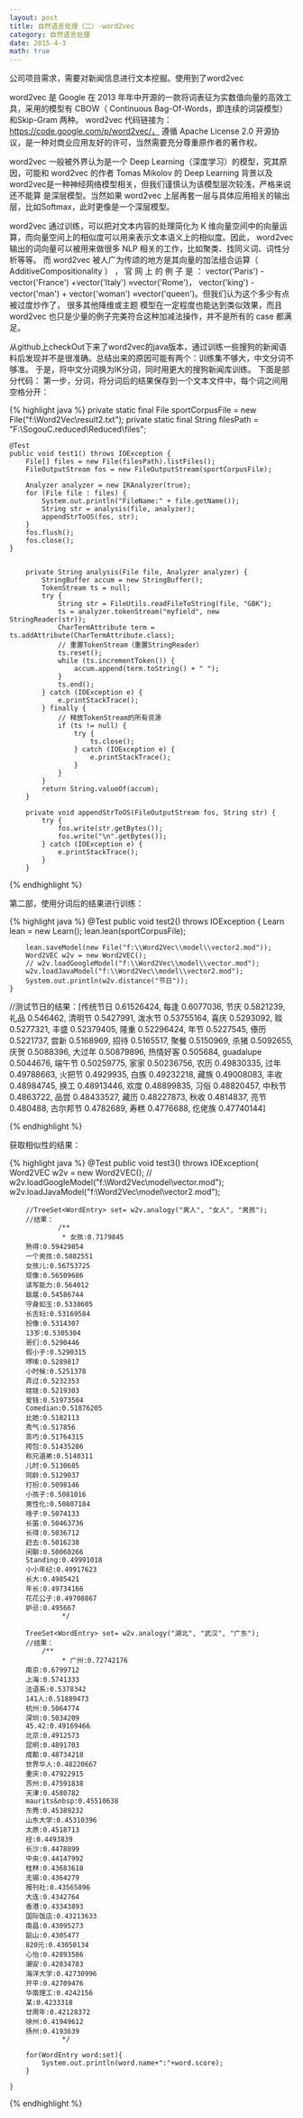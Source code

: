 ```yaml
---
layout: post
title: 自然语言处理（二）-word2vec
category: 自然语言处理
date: 2015-4-3
math: true
---
```


<!-- more -->
公司项目需求，需要对新闻信息进行文本挖掘。使用到了word2vec

word2vec 是 Google 在 2013 年年中开源的一款将词表征为实数值向量的高效工具，采用的模型有 CBOW（ Continuous Bag-Of-Words，即连续的词袋模型） 和Skip-Gram 两种。 word2vec 代码链接为： https://code.google.com/p/word2vec/，
遵循 Apache License 2.0 开源协议，是一种对商业应用友好的许可，当然需要充分尊重原作者的著作权。

word2vec 一般被外界认为是一个 Deep Learning（深度学习）的模型，究其原因，可能和 word2vec 的作者 Tomas Mikolov 的 Deep Learning 背景以及 word2vec是一种神经网络模型相关，但我们谨慎认为该模型层次较浅，严格来说还不能算
是深层模型。当然如果 word2vec 上层再套一层与具体应用相关的输出层，比如Softmax，此时更像是一个深层模型。

word2vec 通过训练，可以把对文本内容的处理简化为 K 维向量空间中的向量运算，而向量空间上的相似度可以用来表示文本语义上的相似度。因此， word2vec输出的词向量可以被用来做很多 NLP 相关的工作，比如聚类、找同义词、词性分
析等等。 而 word2vec 被人广为传颂的地方是其向量的加法组合运算（ AdditiveCompositionality ） ， 官 网 上 的 例 子 是 ： vector('Paris') - vector('France') +vector('Italy') ≈vector('Rome')， vector('king') - vector('man') + vector('woman') ≈vector('queen')。但我们认为这个多少有点被过度炒作了， 很多其他降维或主题
模型在一定程度也能达到类似效果，而且 word2vec 也只是少量的例子完美符合这种加减法操作，并不是所有的 case 都满足。

从github上checkOut下来了word2vec的java版本，通过训练一些搜狗的新闻语料后发现并不是很准确。总结出来的原因可能有两个：训练集不够大，中文分词不够准。
于是，将中文分词换为IK分词，同时用更大的搜狗新闻库训练。
下面是部分代码：
第一步，分词，将分词后的结果保存到一个文本文件中，每个词之间用空格分开：

{% highlight java %}
	private static final File sportCorpusFile = new File("f:\\Word2Vec\\result2.txt");
	private static final String filesPath = "F:\\SogouC.reduced\\Reduced\\files";

	@Test
	public void test1() throws IOException {
		File[] files = new File(filesPath).listFiles();
		FileOutputStream fos = new FileOutputStream(sportCorpusFile);

		Analyzer analyzer = new IKAnalyzer(true);
		for (File file : files) {
			System.out.println("FileName:" + file.getName());
			String str = analysis(file, analyzer);
			appendStrToOS(fos, str);
		}
		fos.flush();
		fos.close();
	}


		private String analysis(File file, Analyzer analyzer) {
    		StringBuffer accum = new StringBuffer();
    		TokenStream ts = null;
    		try {
    			String str = FileUtils.readFileToString(file, "GBK");
    			ts = analyzer.tokenStream("myfield", new StringReader(str));
    			CharTermAttribute term = ts.addAttribute(CharTermAttribute.class);
    			// 重置TokenStream（重置StringReader）
    			ts.reset();
    			while (ts.incrementToken()) {
    				accum.append(term.toString() + " ");
    			}
    			ts.end();
    		} catch (IOException e) {
    			e.printStackTrace();
    		} finally {
    			// 释放TokenStream的所有资源
    			if (ts != null) {
    				try {
    					ts.close();
    				} catch (IOException e) {
    					e.printStackTrace();
    				}
    			}
    		}
    		return String.valueOf(accum);
    	}

    	private void appendStrToOS(FileOutputStream fos, String str) {
    		try {
    			fos.write(str.getBytes());
    			fos.write("\n".getBytes());
    		} catch (IOException e) {
    			e.printStackTrace();
    		}
    	}
{% endhighlight %}

第二部，使用分词后的结果进行训练：

{% highlight java %}
	@Test
	public void test2() throws IOException {
		Learn lean = new Learn();
		lean.lean(sportCorpusFile);

		lean.saveModel(new File("f:\\Word2Vec\\model\\vector2.mod"));
		Word2VEC w2v = new Word2VEC();
		// w2v.loadGoogleModel("f:\\Word2Vec\\model\\vector.mod");
		w2v.loadJavaModel("f:\\Word2Vec\\model\\vector2.mod");
		System.out.println(w2v.distance("节日"));
	}
//测试节日的结果：[传统节日	0.61526424, 每逢	0.6077036, 节庆	0.5821239, 礼品	0.546462, 清明节	0.5427991, 泼水节	0.53755164, 喜庆	0.5293092, 赕	0.5277321, 丰盛	0.52379405, 隆重	0.52296424, 年节	0.5227545, 傣历	0.5221737, 尝新	0.5168969, 招待	0.5165517, 聚餐	0.5150969, 杀猪	0.5092655, 庆贺	0.5088396, 大过年	0.50879896, 热情好客	0.505684, guadalupe	0.5044676, 端午节	0.50259775, 家家	0.50236756, 农历	0.49830335, 过年	0.49788663, 火把节	0.4929935, 白族	0.49232218, 藏族	0.49008083, 丰收	0.48984745, 换工	0.48913446, 欢度	0.48899835, 习俗	0.48820457, 中秋节	0.4863722, 品尝	0.48433527, 藏历	0.48227873, 秋收	0.4814837, 亮节	0.480488, 古尔邦节	0.4782689, 寿糕	0.4776688, 仡佬族	0.47740144]

{% endhighlight %}


获取相似性的结果：

{% highlight java %}
	@Test
	public void test3() throws IOException{
		Word2VEC w2v = new Word2VEC();
		// w2v.loadGoogleModel("f:\\Word2Vec\\model\\vector.mod");
		w2v.loadJavaModel("f:\\Word2Vec\\model\\vector2.mod");

		//TreeSet<WordEntry> set= w2v.analogy("男人", "女人", "男孩");
		//结果：
				/**
        		 * 女孩:0.7179845
        熟得:0.59429854
        一个男孩:0.5882551
        女孩儿:0.56753725
        现像:0.56509686
        读写能力:0.564012
        跋扈:0.54586744
        守身如玉:0.5338605
        长舌妇:0.53169584
        扮像:0.5314307
        13岁:0.5305304
        哥们:0.5290446
        假小子:0.5290315
        啰嗦:0.5289817
        小时候:0.5251378
        弄过:0.5232353
        娃娃:0.5219303
        爱钱:0.51973504
        Comedian:0.51876205
        比她:0.5182113
        秀气:0.517856
        乖巧:0.51764315
        挎包:0.51435286
        称兄道弟:0.5140311
        儿时:0.5130685
        同龄:0.5129037
        打扮:0.5098146
        小孩子:0.5081016
        男性化:0.50807184
        啥子:0.5074133
        长笛:0.50463736
        长得:0.5036712
        赶去:0.5016238
        闲聊:0.50060266
        Standing:0.49991018
        小小年纪:0.49917623
        长大:0.4985421
        年长:0.49734166
        花花公子:0.49708867
        妒忌:0.495667
        		 */

		TreeSet<WordEntry> set= w2v.analogy("湖北", "武汉", "广东");
		//结果：
			/**
        		 * 广州:0.72742176
        南京:0.6799712
        上海:0.5741333
        法语系:0.5378342
        141人:0.51889473
        杭州:0.5064774
        深圳:0.5034209
        45.42:0.49169466
        北京:0.4912573
        昆明:0.4891703
        成都:0.48734218
        世界华人:0.48220667
        重庆:0.47922915
        苏州:0.47591838
        天津:0.4580782
        maurits&nbsp:0.45510638
        东莞:0.45389232
        山东大学:0.45310396
        太原:0.4518713
        经:0.4493839
        长沙:0.4478899
        中央:0.44147992
        桂林:0.43683618
        无锡:0.4364279
        报刊社:0.43565896
        大连:0.4342764
        香港:0.43343893
        国际饭店:0.43213633
        南昌:0.43095273
        韶山:0.4305477
        820元:0.43050134
        心怡:0.42893586
        潮安:0.42834783
        海洋大学:0.42730996
        开平:0.42709476
        华南理工:0.4242156
        某:0.4233318
        廿周年:0.42128372
        徐州:0.41949612
        扬州:0.4193639
        		 */

		for(WordEntry word:set){
			System.out.println(word.name+":"+word.score);
		}

	}

{% endhighlight %}





